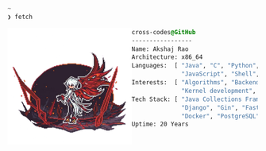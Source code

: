 ```css
~
❯ fetch
```

<div style="display:block;text-align:left">
    <img align="left" src="https://github.com/cross-codes/cross-codes/blob/master/img/pfp.png" border="0" style="width:250px;height:235px">
  
  ```css
  cross-codes@GitHub
  -----------------
Name: Akshaj Rao
Architecture: x86_64
  Languages:  [ "Java", "C", "Python", "Go", "C++", "TeX",
                "JavaScript", "Shell", "Lua", "Lisp" ]
  Interests:  [ "Algorithms", "Backend development",
                "Kernel development", "GNU/Linux" ]
  Tech Stack: [ "Java Collections Framework", "Express",
                "Django", "Gin", "FastAPI", "AWS",
                "Docker", "PostgreSQL", "MongoDB" ]
Uptime: 20 Years
  ```

</div>
